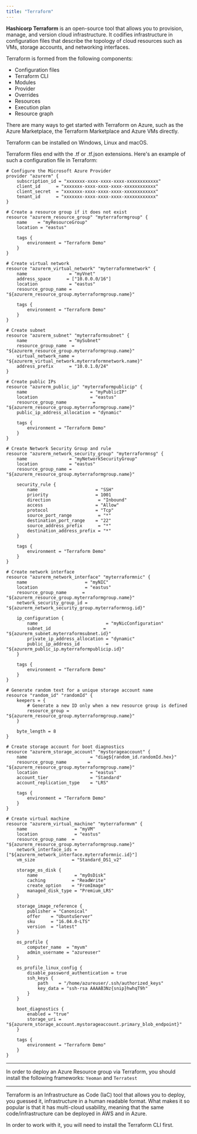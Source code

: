 ```yaml
---
title: "Terraform"
---
```


**Hashicorp Terraform** is an open-source tool that allows you to provision, manage, and version cloud infrastructure. It codifies infrastructure in configuration files that describe the topology of cloud resources such as VMs, storage accounts, and networking interfaces.

Terraform is formed from the following components:
- Configuration files
- Terraform CLI
- Modules
- Provider
- Overrides
- Resources
- Execution plan
- Resource graph

There are many ways to get started with Terraform on Azure, such as the Azure Marketplace, the Terraform Marketplace and Azure VMs directly.

Terraform can be installed on Windows, Linux and macOS.

Terraform files end with the .tf or .tf.json extensions. Here's an example of such a configuration file in Terraform:

```Yml
# Configure the Microsoft Azure Provider
provider "azurerm" {
    subscription_id = "xxxxxxx-xxxx-xxxx-xxxx-xxxxxxxxxxxx"
    client_id      = "xxxxxxx-xxxx-xxxx-xxxx-xxxxxxxxxxxx"
    client_secret  = "xxxxxxx-xxxx-xxxx-xxxx-xxxxxxxxxxxx"
    tenant_id      = "xxxxxxx-xxxx-xxxx-xxxx-xxxxxxxxxxxx"
}

# Create a resource group if it does not exist
resource "azurerm_resource_group" "myterraformgroup" {
    name    = "myResourceGroup"
    location = "eastus"

    tags {
        environment = "Terraform Demo"
    }
}

# Create virtual network
resource "azurerm_virtual_network" "myterraformnetwork" {
    name                = "myVnet"
    address_space      = ["10.0.0.0/16"]
    location            = "eastus"
    resource_group_name = "${azurerm_resource_group.myterraformgroup.name}"

    tags {
        environment = "Terraform Demo"
    }
}

# Create subnet
resource "azurerm_subnet" "myterraformsubnet" {
    name                = "mySubnet"
    resource_group_name  = "${azurerm_resource_group.myterraformgroup.name}"
    virtual_network_name = "${azurerm_virtual_network.myterraformnetwork.name}"
    address_prefix      = "10.0.1.0/24"
}

# Create public IPs
resource "azurerm_public_ip" "myterraformpublicip" {
    name                        = "myPublicIP"
    location                    = "eastus"
    resource_group_name          = "${azurerm_resource_group.myterraformgroup.name}"
    public_ip_address_allocation = "dynamic"

    tags {
        environment = "Terraform Demo"
    }
}

# Create Network Security Group and rule
resource "azurerm_network_security_group" "myterraformnsg" {
    name                = "myNetworkSecurityGroup"
    location            = "eastus"
    resource_group_name = "${azurerm_resource_group.myterraformgroup.name}"

    security_rule {
        name                      = "SSH"
        priority                  = 1001
        direction                  = "Inbound"
        access                    = "Allow"
        protocol                  = "Tcp"
        source_port_range          = "*"
        destination_port_range    = "22"
        source_address_prefix      = "*"
        destination_address_prefix = "*"
    }

    tags {
        environment = "Terraform Demo"
    }
}

# Create network interface
resource "azurerm_network_interface" "myterraformnic" {
    name                      = "myNIC"
    location                  = "eastus"
    resource_group_name      = "${azurerm_resource_group.myterraformgroup.name}"
    network_security_group_id = "${azurerm_network_security_group.myterraformnsg.id}"

    ip_configuration {
        name                          = "myNicConfiguration"
        subnet_id                    = "${azurerm_subnet.myterraformsubnet.id}"
        private_ip_address_allocation = "dynamic"
        public_ip_address_id          = "${azurerm_public_ip.myterraformpublicip.id}"
    }

    tags {
        environment = "Terraform Demo"
    }
}

# Generate random text for a unique storage account name
resource "random_id" "randomId" {
    keepers = {
        # Generate a new ID only when a new resource group is defined
        resource_group = "${azurerm_resource_group.myterraformgroup.name}"
    }

    byte_length = 8
}

# Create storage account for boot diagnostics
resource "azurerm_storage_account" "mystorageaccount" {
    name                        = "diag${random_id.randomId.hex}"
    resource_group_name        = "${azurerm_resource_group.myterraformgroup.name}"
    location                    = "eastus"
    account_tier                = "Standard"
    account_replication_type    = "LRS"

    tags {
        environment = "Terraform Demo"
    }
}

# Create virtual machine
resource "azurerm_virtual_machine" "myterraformvm" {
    name                  = "myVM"
    location              = "eastus"
    resource_group_name  = "${azurerm_resource_group.myterraformgroup.name}"
    network_interface_ids = ["${azurerm_network_interface.myterraformnic.id}"]
    vm_size              = "Standard_DS1_v2"

    storage_os_disk {
        name              = "myOsDisk"
        caching          = "ReadWrite"
        create_option    = "FromImage"
        managed_disk_type = "Premium_LRS"
    }

    storage_image_reference {
        publisher = "Canonical"
        offer    = "UbuntuServer"
        sku      = "16.04.0-LTS"
        version  = "latest"
    }

    os_profile {
        computer_name  = "myvm"
        admin_username = "azureuser"
    }

    os_profile_linux_config {
        disable_password_authentication = true
        ssh_keys {
            path    = "/home/azureuser/.ssh/authorized_keys"
            key_data = "ssh-rsa AAAAB3Nz{snip}hwhqT9h"
        }
    }

    boot_diagnostics {
        enabled = "true"
        storage_uri = "${azurerm_storage_account.mystorageaccount.primary_blob_endpoint}"
    }

    tags {
        environment = "Terraform Demo"
    }
}
```

---

In order to deploy an Azure Resource group via Terraform, you should install the following frameworks: `Yeoman` and `Terratest`

---

Terraform is an Infrastructure as Code (IaC) tool that allows you to deploy, you guessed it, infrastructure in a human readable format. What makes it so popular is that it has multi-cloud usability, meaning that the same code/infrastructure can be deployed in AWS and in Azure.

In order to work with it, you will need to install the Terraform CLI first.